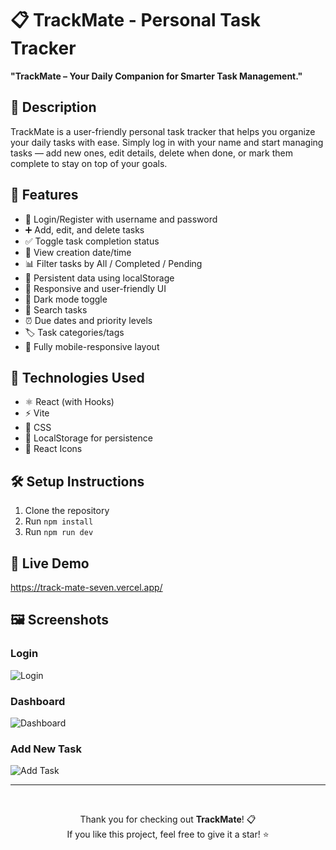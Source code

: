 # 📋 TrackMate - Personal Task Tracker

**"TrackMate – Your Daily Companion for Smarter Task Management."**


## 🧾 Description

TrackMate is a user-friendly personal task tracker that helps you organize your daily tasks with ease. Simply log in with your name and start managing tasks — add new ones, edit details, delete when done, or mark them complete to stay on top of your goals.



## 🚀 Features

- 🔐 Login/Register with username and password
- ➕ Add, edit, and delete tasks
- ✅ Toggle task completion status
- 📄 View creation date/time
- 📊 Filter tasks by All / Completed / Pending
- 💾 Persistent data using localStorage
- 🎨 Responsive and user-friendly UI
- 🌙 Dark mode toggle
- 🔎 Search tasks
- ⏰ Due dates and priority levels
- 🏷️ Task categories/tags
- 📱 Fully mobile-responsive layout



## 🧰 Technologies Used

- ⚛️ React (with Hooks)
- ⚡ Vite
- 🧩 CSS
- 🔐 LocalStorage for persistence
- 🎨 React Icons



## 🛠️ Setup Instructions

1. Clone the repository
2. Run `npm install`
3. Run `npm run dev`



## 🔗 Live Demo
https://track-mate-seven.vercel.app/



## 🖼️ Screenshots

### Login
![Login](https://github.com/user-attachments/assets/ad93e4db-8671-4f35-89a5-bfbcc50ec7f6)

### Dashboard
![Dashboard](https://github.com/user-attachments/assets/64d3c0d2-317f-4190-ba21-d0ab97c282eb)

### Add New Task
![Add Task](https://github.com/user-attachments/assets/abed3434-df45-424b-b4c2-33dcd9fed661)



---

<br>

<div align="center">

Thank you for checking out <strong>TrackMate</strong>! 📋 <br>
If you like this project, feel free to give it a star! ⭐ <br>

</div>
